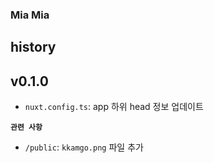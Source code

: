 ### Mia Mia

## history

## v0.1.0
- `nuxt.config.ts`: app 하위 head 정보 업데이트

**`관련 사항`**
- `/public`: `kkamgo.png` 파일 추가
